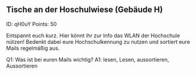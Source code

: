 ## Tische an der Hoschulwiese (Gebäude H)
ID: qH0uY
Points: 50

Entspannt euch kurz. Hier könnt ihr zur Info das WLAN der Hochschule nützen!
Bedenkt dabei eure Hochschulkennung zu nutzen und sortiert eure Mails regelmäßig aus.

Q1: Was ist bei euren Mails wichtig?
A1: lesen, Lesen, aussortieren, Aussortieren
